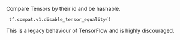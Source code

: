 
Compare Tensors by their id and be hashable.

```
 tf.compat.v1.disable_tensor_equality()
```

This is a legacy behaviour of TensorFlow and is highly discouraged.
